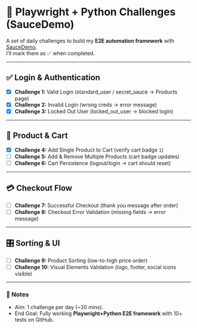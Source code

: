 # 🚀 Playwright + Python Challenges (SauceDemo)

A set of daily challenges to build my **E2E automation framework** with [SauceDemo](https://www.saucedemo.com/).  
I’ll mark them as ✅ when completed.

---

## ✅ Login & Authentication
- [X] **Challenge 1:** Valid Login (standard_user / secret_sauce → Products page)  
- [X] **Challenge 2:** Invalid Login (wrong creds → error message)  
- [X] **Challenge 3:** Locked Out User (locked_out_user → blocked login)  

---

## 🛒 Product & Cart
- [X] **Challenge 4:** Add Single Product to Cart (verify cart badge `1`)  
- [ ] **Challenge 5:** Add & Remove Multiple Products (cart badge updates)  
- [ ] **Challenge 6:** Cart Persistence (logout/login → cart should reset)  

---

## 💳 Checkout Flow
- [ ] **Challenge 7:** Successful Checkout (thank you message after order)  
- [ ] **Challenge 8:** Checkout Error Validation (missing fields → error message)  

---

## 🎛 Sorting & UI
- [ ] **Challenge 9:** Product Sorting (low-to-high price order)  
- [ ] **Challenge 10:** Visual Elements Validation (logo, footer, social icons visible)  

---

### 📌 Notes
- Aim: 1 challenge per day (~30 mins).  
- End Goal: Fully working **Playwright+Python E2E framework** with 10+ tests on GitHub.  